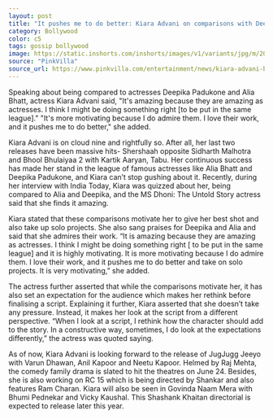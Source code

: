 ```yaml
---
layout: post
title: "It pushes me to do better: Kiara Advani on comparisons with Deepika & Alia"
category: Bollywood
color: c5
tags: gossip bollywood
image: https://static.inshorts.com/inshorts/images/v1/variants/jpg/m/2022/06_jun/20_mon/img_1655739474994_54.jpg
source: "PinkVilla"
source_url: https://www.pinkvilla.com/entertainment/news/kiara-advani-being-compared-deepika-padukone-and-alia-bhatt-it-motivating-and-pushes-me-do-better-1146869?amp=&utm_campaign=fullarticle&utm_medium=referral&utm_source=inshorts
---
```


Speaking about being compared to actresses Deepika Padukone and Alia Bhatt, actress Kiara Advani said, "It's amazing because they are amazing as actresses. I think I might be doing something right [to be put in the same league]." "It's more motivating because I do admire them. I love their work, and it pushes me to do better," she added.

Kiara Advani is on cloud nine and rightfully so. After all, her last two releases have been massive hits- Shershaah opposite Sidharth Malhotra and Bhool Bhulaiyaa 2 with Kartik Aaryan, Tabu. Her continuous success has made her stand in the league of famous actresses like Alia Bhatt and Deepika Padukone, and Kiara can’t stop gushing about it. Recently, during her interview with India Today, Kiara was quizzed about her, being compared to Alia and Deepika, and the MS Dhoni: The Untold Story actress said that she finds it amazing.

Kiara stated that these comparisons motivate her to give her best shot and also take up solo projects. She also sang praises for Deepika and Alia and said that she admires their work. “It is amazing because they are amazing as actresses. I think I might be doing something right [ to be put in the same league] and it is highly motivating. It is more motivating because I do admire them. I love their work, and it pushes me to do better and take on solo projects. It is very motivating,” she added.

The actress further asserted that while the comparisons motivate her, it has also set an expectation for the audience which makes her rethink before finalising a script. Explaining it further, Kiara asserted that she doesn’t take any pressure. Instead, it makes her look at the script from a different perspective. “When I look at a script, I rethink how the character should add to the story. In a constructive way, sometimes, I do look at the expectations differently,” the actress was quoted saying.

As of now, Kiara Advani is looking forward to the release of JugJugg Jeeyo with Varun Dhawan, Anil Kapoor and Neetu Kapoor. Helmed by Raj Mehta, the comedy family drama is slated to hit the theatres on June 24. Besides, she is also working on RC 15 which is being directed by Shankar and also features Ram Charan. Kiara will also be seen in Govinda Naam Mera with Bhumi Pednekar and Vicky Kaushal. This Shashank Khaitan directorial is expected to release later this year.